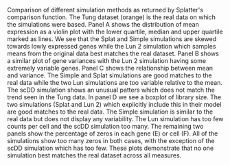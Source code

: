 Comparison of different simulation methods as returned by Splatter's comparison function. The Tung dataset (orange) is the real data on which the simulations were based. Panel A shows the distribution of mean expression as a violin plot with the lower quartile, median and upper quartile marked as lines. We see that the Splat and Simple simulations are skewed towards lowly expressed genes while the Lun 2 simulation which samples means from the original data best matches the real dataset. Panel B shows a similar plot of gene variances with the Lun 2 simulation having some extremely variable genes. Panel C shows the relationship between mean and variance. The Simple and Splat simulations are good matches to the real data while the two Lun simulations are too variable relative to the mean. The scDD simulation shows an unusual patters which does not match the trend seen in the Tung data. In panel D we see a boxplot of library size. The two simulations (Splat and Lun 2) which explicitly include this in their model are good matches to the real data. The Simple simulation is similar to the real data but does not display any variability. The Lun simulation has too few counts per cell and the scDD simulation too many. The remaining two panels show the percentage of zeros in each gene (E) or cell (F). All of the simulations show too many zeros in both cases, with the exception of the scDD simulation which has too few. These plots demonstrate that no one simulation best matches the real dataset across all measures.